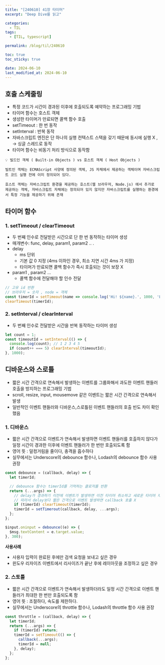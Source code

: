```yaml
---
title: "[240610] 41장 타이머"
excerpt: "Deep Dive를 읽고"

categories:
  - TIL
tags:
  - [TIL, typescript]

permalink: /blog/til/240610

toc: true
toc_sticky: true

date: 2024-06-10
last_modified_at: 2024-06-10
---
```


## 호출 스케줄링

- 특정 코드가 시간이 경과된 이후에 호출되도록 예약하는 프로그래밍 기법
- 타이머 함수는 호스트 객체
- 생성한 타이머가 만료되면 콜백 함수 호출
- setTimeout : 한 번 동작
- setInterval : 반복 동작
- 자바스크립트 엔진은 단 하나의 실행 컨텍스트 스택을 갖기 때문에 동시에 실행 X , → 싱글 스레드로 동작
- 타이머 함수는 비동기 처리 방식으로 동작함

```
💡 빌드인 객체 ( Built-in Objects ) vs 호스트 객체 ( Host Objects )

빌트인 객체는 ECMAScript 사양에 정의된 객체, JS 자체에서 제공하는 객체이며 자바스크립트 코드 실행 전에 이미 정의되어 있다.

호스트 객체는 자바스크립트 환경을 제공하는 호스트(웹 브라우저, Node.js) 에서 추가로 제공하는 객체, 자바스크립트 자체에는 정의되어 있지 않지만 자바스크립트를 실행하는 환경에서 특정 기능을 제공하기 위해 존재

```

## 타이머 함수

### 1. setTimeout / clearTimeout

- 두 번째 인수로 전달받은 시간으로 단 한 번 동작하는 타이머 생성
- 매개변수: func, delay, param1, param2 .. .
- delay
  - ms 단위
  - 기본 값 0 지정 (4ms 이하인 경우, 최소 지연 시간 4ms 가 지정)
  - 타이머가 만료되면 콜백 함수가 즉시 호출되는 것이 보장 X
- param1 , param2 …
  - 콜백 함수에 전달해야 할 인수 전달

```jsx
// 고유 id 반환
// 브라우저 = 숫자 , node = 객체
const timerId = setTimeout(name => console.log('Hi! ${name}.', 1000, 'Lee');
clearTimeout(timerId);
```

### 2. setInterval / clearInterval

- 두 번째 인수로 전달받은 시간을 반복 동작하는 타이머 생성

```jsx
let count = 1;
const timeoutId = setInterval(() => {
  console.log(count); // 1 2 3 4 5
  if (count++ === 5) clearInterval(timeoutId);
}, 1000);
```

## 디바운스와 스로틀

- 짧은 시간 간격으로 연속해서 발생하는 이벤트를 그룹화해서 과도한 이벤트 핸들러 호출을 방지하는 프로그래밍 기법
- scroll, resize, input, mousemove 같은 이벤트는 짧은 시간 간격으로 연속해서 발생
- 일반적인 이벤트 핸들러와 디바운스,스로틀된 이벤트 핸들러의 호출 빈도 차이 확인했음

### 1. 디바운스

- 짧은 시간 간격으로 이벤트가 연속해서 발생하면 이벤트 핸들러를 호출하지 않다가 일정 시간이 경과한 이후에 이벤트 핸들러가 한 번만 호출되도록 함
- 영어 뜻 : 덜컹거림을 줄이다, 충격을 흡수하다
- 실무에서는 Underscore의 debounce 함수나, Lodash의 debounce 함수 사용 권장

```jsx
const debounce = (callback, delay) => {
  let timerId;

  // debounce 함수는 timerId를 기억하는 클로저를 반환
  return (...args) => {
    // delay가 경과하기 이전에 이벤트가 발생하면 이전 타이머 취소하고 새로운 타이머 재설정
    // 따라서 delay보다 짧은 간격으로 이벤트 발생하면 callback 호출 X
    if (timerId) clearTimeout(timerId);
    timerId = setTimerout(callback, delay, ...args);
  };
};

$input.oninput = debounce((e) => {
  $msg.textContent = e.target.value;
}, 300);
```

**사용사례**

- 사용자 입력이 완료된 후에만 검색 요청을 보내고 싶은 경우
- 윈도우 리자이즈 이벤트에서 리사이즈가 끝난 후에 레이아웃을 조정하고 싶은 경우

### 2. 스토틀

- 짧은 시간 간격으로 이벤트가 연속해서 발생하더라도 일정 시간 간격으로 이벤트 핸들러가 최대한 한 번만 호출되도록 함
- 영어 뜻 : 조절하다, 속도를 제한하다.
- 실무에서는 Underscore의 throttle 함수나, Lodash의 throttle 함수 사용 권장

```jsx
const throttle = (callback, delay) => {
  let timerId;
  return (...args) => {
    if (timerId) return;
    timerId = setTimeout(() => {
      callback(...args);
      timerId = null;
    }, delay);
  };
};
```

